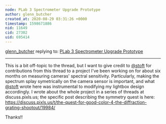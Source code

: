 ```yaml
---
node: PLab 3 Spectrometer Upgrade Prototype
author: glenn_butcher
created_at: 2020-08-29 03:31:26 +0000
timestamp: 1598671886
nid: 11649
cid: 27302
uid: 695414
---
```




[glenn_butcher](../profile/glenn_butcher) replying to: [PLab 3 Spectrometer Upgrade Prototype](../notes/stoft/03-02-2015/plab-3-spectrometer-upgrade-prototype)

----
This is a bit off-topic to the thread, but I want to give credit to [@stoft](/profile/stoft) for contributions from this thread to a project I've been working on for about six months on measuring cameras' spectral sensitivity.  Particularly, making the spectrum splay symetrically on the camera sensor is important, and what [@stoft](/profile/stoft) wrote here was instrumental to modifying my lightbox design accordingly.  I wrote about the whole project in a series of threads at discuss.pixls.us; the specific post describing the symmetry quest is here:  https://discuss.pixls.us/t/the-quest-for-good-color-4-the-diffraction-grating-shootout/19984/

Thanks!!